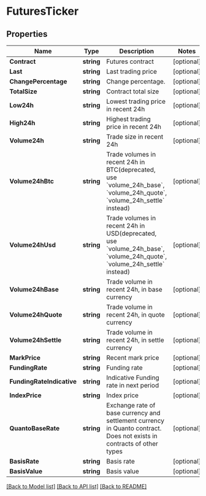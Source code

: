 # FuturesTicker

## Properties

Name | Type | Description | Notes
------------ | ------------- | ------------- | -------------
**Contract** | **string** | Futures contract | [optional] 
**Last** | **string** | Last trading price | [optional] 
**ChangePercentage** | **string** | Change percentage. | [optional] 
**TotalSize** | **string** | Contract total size | [optional] 
**Low24h** | **string** | Lowest trading price in recent 24h | [optional] 
**High24h** | **string** | Highest trading price in recent 24h | [optional] 
**Volume24h** | **string** | Trade size in recent 24h | [optional] 
**Volume24hBtc** | **string** | Trade volumes in recent 24h in BTC(deprecated, use &#x60;volume_24h_base&#x60;, &#x60;volume_24h_quote&#x60;, &#x60;volume_24h_settle&#x60; instead) | [optional] 
**Volume24hUsd** | **string** | Trade volumes in recent 24h in USD(deprecated, use &#x60;volume_24h_base&#x60;, &#x60;volume_24h_quote&#x60;, &#x60;volume_24h_settle&#x60; instead) | [optional] 
**Volume24hBase** | **string** | Trade volume in recent 24h, in base currency | [optional] 
**Volume24hQuote** | **string** | Trade volume in recent 24h, in quote currency | [optional] 
**Volume24hSettle** | **string** | Trade volume in recent 24h, in settle currency | [optional] 
**MarkPrice** | **string** | Recent mark price | [optional] 
**FundingRate** | **string** | Funding rate | [optional] 
**FundingRateIndicative** | **string** | Indicative Funding rate in next period | [optional] 
**IndexPrice** | **string** | Index price | [optional] 
**QuantoBaseRate** | **string** | Exchange rate of base currency and settlement currency in Quanto contract. Does not exists in contracts of other types | [optional] 
**BasisRate** | **string** | Basis rate | [optional] 
**BasisValue** | **string** | Basis value | [optional] 

[[Back to Model list]](../README.md#documentation-for-models) [[Back to API list]](../README.md#documentation-for-api-endpoints) [[Back to README]](../README.md)



